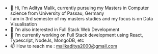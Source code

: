 - 👋 Hi, I’m Aditya Malik, currently pursuing my Masters in Computer science from University of Passau, Germany
- I am in 3rd semester of my masters studies and my focus is on Data Visualisation
- 👀 I’m also interested in Full Stack Web Development
- 🌱 I’m currently working on Full Stack development using React, Typescript, NodeJs, MongoDB, etc
- 📫 How to reach me : malikaditya2000@gmail.com

<!---
adityaamalik/adityaamalik is a ✨ special ✨ repository because its `README.md` (this file) appears on your GitHub profile.
You can click the Preview link to take a look at your changes.
--->
